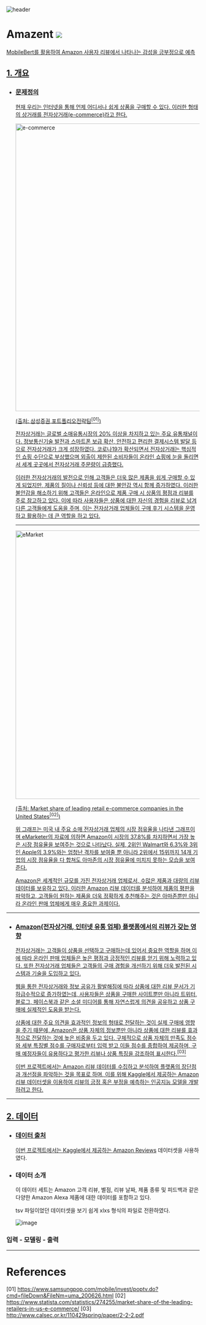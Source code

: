 ![header](https://capsule-render.vercel.app/api?type=waving&color=F49303&height=300&section=header&text=Amazent&fontSize=80&animation=fadeIn&fontAlignY=36&descSize=25&desc=Prediction%20of%20positive%20and%20negative%20Amazon%20user%20reviews&descAlignY=53&fontColor=FFFFFF)

# Amazent <a href="https://www.amazon.com/" target="_blank"><img src="https://img.shields.io/badge/Amazon-F49303?style=for-the badge&logo=Amazon&logoColor=white">
MobileBert를 활용하여 Amazon 사용자 리뷰에서 나타나는 감성을 긍부정으로 예측


## 1. 개요

   * ### 문제정의
 
     현재 우리는 인터넷을 통해 언제 어디서나 쉽게 상품을 구매할 수 있다. 이러한 형태의 상거래를 전자상거래(e-commerce)라고 한다.
  
     <a href="https://www.samsungpop.com/mobile/invest/poptv.do?cmd=fileDown&FileNm=uma_200626.html"><img width="750" alt="e-commerce" src="https://user-images.githubusercontent.com/130523834/235652059-dfc61816-33cc-47cd-8ff4-28ed1d4ec2d1.jpg">
       
     (출처: 삼성증권 포트폴리오전략팀<sup>[01]</sup>) 
  
     전자상거래는 글로벌 소매유통시장의 20% 이상을 차지하고 있는 주요 유통채널이다. 정보통신기술 발전과 스마트폰 보급 확산, 안전하고 편리한 결제시스템 발달 등으로 전자상거래가 크게 성장하였다. 코로나19가 확산되면서 전자상거래는 핵심적인 쇼핑 수단으로 부상했으며 외출이 제한된 소비자들이 온라인 쇼핑에 눈을 돌리면서 세계 곳곳에서 전자상거래 주문량이 급증했다.
  
     이러한 전자상거래의 발전으로 인해 고객들은 더욱 많은 제품을 쉽게 구매할 수 있게 되었지만, 제품의 질이나 신뢰성 등에 대한 불안감 역시 함께 증가하였다. 이러한 불안감을 해소하기 위해 고객들은 온라인으로 제품 구매 시 상품의 평점과 리뷰를 주로 참고하고 있다. 이에 따라 사용자들은 상품에 대한 자신의 경험을 리뷰로 남겨 다른 고객들에게 도움을 주며, 이는 전자상거래 업체들이 구매 후기 시스템을 운영하고 활용하는 데 큰 역할을 하고 있다.
       <hr>
  
       
     <a href="https://www.insiderintelligence.com/content/top-10-us-companies-ranked-by-ecommerce-sales"><img width="700" alt="eMarket" src="https://user-images.githubusercontent.com/130523834/235666591-65b6fb37-0b9b-432d-b1c1-972568790948.png">
       
     (출처: Market share of leading retail e-commerce companies in the United States<sup>[02]</sup>)
  
     위 그래프는 미국 내 주요 소매 전자상거래 업체의 시장 점유율을 나타낸 그래프이며 eMarketer의 자료에 의하면 Amazon이 시장의 37.8%를 차지하면서 가장 높은 시장 점유율을 보여주는 것으로 나타났다. 실제, 2위인 Walmart와 6.3%와 3위인 Apple의 3.9%와는 엄청난 격차를 보여줄 뿐 아니라 2위에서 15위까지 14개 기업의 시장 점유율을 다 합쳐도 아마존의 시장 점유율에 미치지 못하는 모습을 보여준다.
       
     Amazon은 세계적인 규모를 가진 전자상거래 업체로서, 수많은 제품과 대량의 리뷰 데이터를 보유하고 있다. 이러한 Amazon 리뷰 데이터를 분석하여 제품의 평판을 파악하고, 고객들이 원하는 제품을 더욱 정확하게 추천해주는 것은 아마존뿐만 아니라 온라인 판매 업체에게 매우 중요한 과제이다.
  
  <hr>
  
  
   * ### Amazon(전자상거래, 인터넷 유통 업체) 플랫폼에서의 리뷰가 갖는 영향
   
     전자상거래는 고객들이 상품을 선택하고 구매하는데 있어서 중요한 역할을 하며 이에 따라 온라인 판매 업체들은 높은 평점과 긍정적인 리뷰를 얻기 위해 노력하고 있다. 또한 전자상거래 업체들은 고객들의 구매 경험을 개선하기 위해 더욱 발전된 시스템과 기술을 도입하고 있다.
      
     웹을 통한 전자상거래와 정보 공유가 활발해짐에 따라 상품에 대한 리뷰 문서가 기하급수적으로 증가하였는데, 사용자들은 상품을 구매한 사이트뿐만 아니라 트위터, 블로그, 페이스북과 같은 소셜 미디어를 통해 자연스럽게 의견을 공유하고 상품 구매에 실제적인 도움을 받는다. 
    
     상품에 대한 주요 의견을 효과적인 정보의 형태로 전달하는 것이 실제 구매에 영향을 주기 때문에, Amazon은 상품 자체의 정보뿐만 아니라 상품에 대한 리뷰를 효과적으로 전달하는 것에 높은 비중을 두고 있다.
     구체적으로 상품 자체의 만족도 점수와 세부 특징별 점수를 구매자로부터 입력 받고 이들 점수를 종합하여 제공하며, 구매 예정자들이 유용하다고 평가한 리뷰나 상품 특징을 강조하여 표시한다.<sup>[03]</sup>
       
     이번 프로젝트에서는 Amazon 리뷰 데이터를 수집하고 분석하여 플랫폼의 장단점과 개선점을 파악하는 것을 목표로 하며, 이를 위해 Kaggle에서 제공하는 Amazon 리뷰 데이터셋을 이용하여 리뷰의 긍정 혹은 부정을 예측하는 인공지능 모델을 개발하려고 한다. 

  <hr>
       
    
## 2. 데이터

   * ### 데이터 출처
      
      이번 프로젝트에서는 Kaggle에서 제공하는 [Amazon Reviews](https://www.kaggle.com/datasets/kritanjalijain/amazon-reviews) 데이터셋을 사용하였다.
      
   * ### 데이터 소개
     
      이 데이터 세트는 Amazon 고객 리뷰, 별점, 리뷰 날짜, 제품 종류 및 피드백과 같은 다양한 Amazon Alexa 제품에 대한 데이터를 포함하고 있다. 
      
      tsv 파일이었던 데이터셋을 보기 쉽게 xlxs 형식의 파일로 전환하였다.
      
      ![image](https://user-images.githubusercontent.com/130523834/232951823-d88dd0da-576c-49e7-8959-6cc858a9710d.png)

       
   ### 입력 - 모델링 - 출력
       
       
   <hr>
       
   # References
[01] https://www.samsungpop.com/mobile/invest/poptv.do?cmd=fileDown&FileNm=uma_200626.html
[02] https://www.statista.com/statistics/274255/market-share-of-the-leading-retailers-in-us-e-commerce/
[03] http://www.calsec.or.kr/110429spring/paper/2-2-2.pdf

   
   
   
